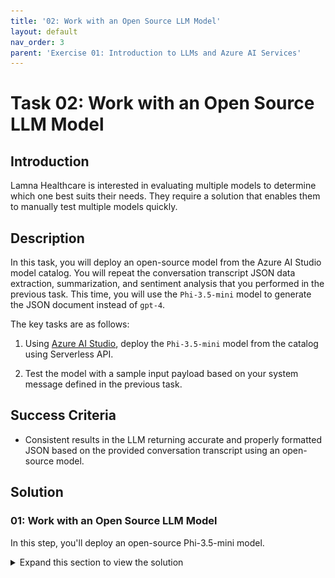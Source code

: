 ```yaml
---
title: '02: Work with an Open Source LLM Model'
layout: default
nav_order: 3
parent: 'Exercise 01: Introduction to LLMs and Azure AI Services'
---
```


# Task 02: Work with an Open Source LLM Model

## Introduction

Lamna Healthcare is interested in evaluating multiple models to determine which one best suits their needs. They require a solution that enables them to manually test multiple models quickly.

## Description

In this task, you will deploy an open-source model from the Azure AI Studio model catalog. You will repeat the conversation transcript JSON data extraction, summarization, and sentiment analysis that you performed in the previous task. This time, you will use the `Phi-3.5-mini` model to generate the JSON document instead of `gpt-4`.

The key tasks are as follows:

1. Using [Azure AI Studio](https://ai.azure.com), deploy the `Phi-3.5-mini` model from the catalog using Serverless API.

2. Test the model with a sample input payload based on your system message defined in the previous task.

## Success Criteria

* Consistent results in the LLM returning accurate and properly formatted JSON based on the provided conversation transcript using an open-source model.

## Solution

### 01: Work with an Open Source LLM Model

In this step, you'll deploy an open-source Phi-3.5-mini model.

<details markdown="block">
<summary>Expand this section to view the solution</summary>

1. In [Azure AI Studio](https://ai.azure.com), ensure you are in the project you created in the previous task, and select **Deployments** from the left-hand menu.

1. Select **+ Create deployment**.
   
   ![The model deployments list displays. The + Create deployment button is visible.](images/deploy_model.png)

1. Search for and select the model **Phi-3.5-mini** then select **Confirm**.
   
   ![The model catalog displays with the Phi-3.5-mini model selected.](images/deploy_model_phi3.png)

1. Select the deployment option **Serverless API deployment**.
   
   ![The deployment options dialog displays with choices of Serverless API with Azure AI Content Safety or Managed Compute without Azure AI Content Safety.](images/deploy_model_serverless.png)

1. Select **Deploy**.

    ![Deploy button.](images/deploy_model_serverless_name.png)

   Creating the deployment will be quick since it is serverless.

   ![The model deployment screen displays with the Provisioning state indicating Succeeded.](images/deploy_model_created.png)

1. Copy the following prompt and paste it into the system message field of the playground:

    ```text
    You're an AI assistant that helps Lamna Healthcare Customer Service to extract valuable information from their conversations by creating JSON files for each conversation transcription you receive. You always try to extract and format as a JSON:
    1. Customer Name [name]
    2. Customer Contact Phone [phone]
    3. Main Topic of the Conversation [topic]
    4. Customer Sentiment (Neutral, Positive, Negative)[sentiment]
    5. How the Agent Handled the Conversation [agent_behavior]
    6. What was the FINAL Outcome of the Conversation [outcome]
    7. A really brief Summary of the Conversation [summary]

    Only extract information that you're sure. If you're unsure, write "Unknown/Not Found" in the JSON file.
    ```

1. After copying, select **Apply changes**.

    ![A portion of the Chat playground screen displays with the System message populated. The Apply changes button is visible above the System message text box.](images/phi35_system_message.png)

1. Copy following text and paste it into the chat session and press the send button:

    ```text
    Agent: Hello, welcome to Lamna Healthcare customer service. My name is Juan, how can I assist you?
    Client: Hello, Juan. I'm calling because I'm having issues with my medical bill I just received few days ago. It's incorrect and it does not match the numbers I was presented before my medical procedure.
    Agent: I'm very sorry for the inconvenience, sir. Could you please tell me your phone number and your full name?
    Client: Yes, sure. My number is 011-4567-8910 and my name is Martín Pérez.
    Agent: Thank you, Mr. Pérez. I'm going to check your plan, you deduction limits and current year transactions towards your deductions. One moment, please.
    Client: Okay, thank you.
    Agent: Mr. Pérez, I've reviewed your plan and I see that you have the Silver basic plan of $3,000 deductable. Is that correct?
    Client: Yes, that's correct.
    Agent: Well, I would like to inform you that you have not met your deductible yet and $2,800 of the procedure will be still be your responsability and that will meet your deductible for the year.
    Client: What? How is that possible? I paid over $2,000 already towards my deductable this year, I should only be $1,000 away from reaching my deductible not $2,800. 
    Agent: I understand, Mr. Pérez. But keep in mind that not all fees your pay to doctors and labs and medications count towards your deductible. 
    Client: Well, but they didn't explain that to me when I contracted the plan. They told me that everything I pay from my pocket towards doctors, specialists, labs and medications will count towards my deductable. I feel cheated.
    Agent: I apologize, Mr. Pérez. It was not our intention to deceive you. If you think the deductable is too high, I recommed changing the plan to Gold at the next renewal window and that will bring the deductable to $1,000 for the new year.
    Client: And how much would that cost me?
    Agent: The plan rates will come out in November, you can call us back then or check the new rates online at that time.
    Client: Mmm, I don't know. Isn't there another option? Can't you reduce the amount I have to pay for this bill as I was not explained how the deductible work correctly?
    Agent: I'm sorry, Mr. Pérez. I don't have the power to change the bill or your deductible under the current Silver plan.
    Client: Well, let me think about it. Can I call later to confirm?
    Agent: Of course, Mr. Pérez. You can call whenever you want. The number is the same one you dialed now. Is there anything else I can help you with?
    Client: No, that's all. Thank you for your attention.
    Agent: Thank you, Mr. Pérez. Have a good day. Goodbye.
    ```

    ![A portion of the Chat Playground screen displays with the above text copied into the user message textbox. The send button is visible below the user message textbox.](images/phi35_chat_message.png)

1. Observe the response generated by the Phi-3.5-mini model. You should see a result generated by the model in the command window.

    ![A portion of the Chat Playground screen displays the LLM response in JSON format.](images/phi35_response.png)

</details>
